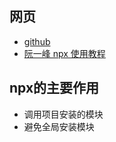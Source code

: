 
## 网页

- [github](https://github.com/npm/npx)
- [阮一峰 npx 使用教程](https://www.ruanyifeng.com/blog/2019/02/npx.html)


## npx的主要作用

- 调用项目安装的模块
- 避免全局安装模块

